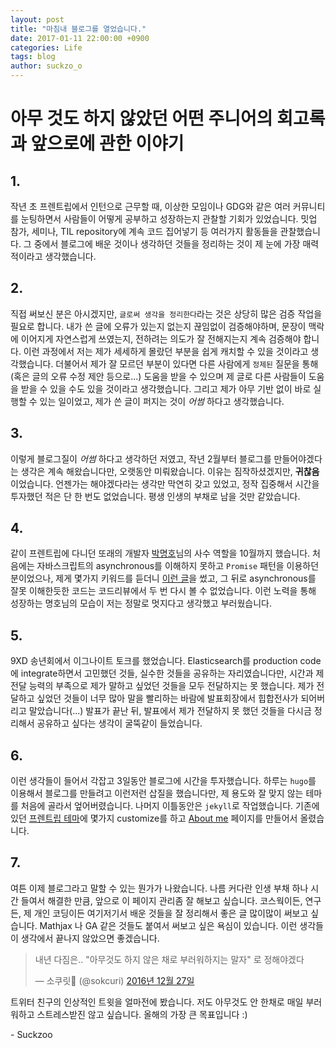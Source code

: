 ```yaml
---
layout: post
title: "마침내 블로그를 열었습니다."
date: 2017-01-11 22:00:00 +0900
categories: Life
tags: blog
author: suckzo_o
---
```


# 아무 것도 하지 않았던 어떤 주니어의 회고록과 앞으로에 관한 이야기

## 1.

작년 초 프렌트립에서 인턴으로 근무할 때, 이상한 모임이나 GDG와 같은 여러 커뮤니티를 눈팅하면서 사람들이 어떻게 공부하고 성장하는지 관찰할 기회가 있었습니다.
밋업 참가, 세미나, TIL repository에 계속 코드 집어넣기 등 여러가지 활동들을 관찰했습니다. 그 중에서 블로그에 배운 것이나 생각하던 것들을 정리하는 것이
제 눈에 가장 매력적이라고 생각했습니다.

## 2.

직접 써보신 분은 아시겠지만, `글로써 생각을 정리한다`라는 것은 상당히 많은 검증 작업을 필요로 합니다.
내가 쓴 글에 오류가 있는지 없는지 끊임없이 검증해야하며, 문장이 맥락에 이어지게 자연스럽게 쓰였는지, 전하려는 의도가 잘 전해지는지 계속 검증해야 합니다.
이런 과정에서 저는 제가 세세하게 몰랐던 부분을 쉽게 캐치할 수 있을 것이라고 생각했습니다.
더불어서 제가 잘 모르던 부분이 있다면 다른 사람에게 `정제된` 질문을 통해 (혹은 글의 오류 수정 제안 등으로...) 도움을 받을 수 있으며
제 글로 다른 사람들이 도움을 받을 수 있을 수도 있을 것이라고 생각했습니다.
그리고 제가 아무 기반 없이 바로 실행할 수 있는 일이었고, 제가 쓴 글이 퍼지는 것이 _어썸_ 하다고 생각했습니다.

## 3.

이렇게 블로그질이 _어썸_ 하다고 생각하던 저였고, 작년 2월부터 블로그를 만들어야겠다는 생각은 계속 해왔습니다만, 오랫동안 미뤄왔습니다.
이유는 짐작하셨겠지만, **귀찮음**이었습니다. 언젠가는 해야겠다라는 생각만 막연히 갖고 있었고, 정작 집중해서 시간을 투자했던 적은 단 한 번도 없었습니다.
평생 인생의 부채로 남을 것만 같았습니다.

## 4.

같이 프렌트립에 다니던 또래의 개발자 [박명호](https://qkraudghgh.github.io)님의 사수 역할을 10월까지 했습니다.
처음에는 자바스크립트의 asynchronous를 이해하지 못하고 `Promise` 패턴을 이용하던 분이었으나,
제게 몇가지 키워드를 듣더니 [이런 글](https://qkraudghgh.github.io/node/2016/10/23/node-async.html)을 썼고,
그 뒤로 asynchronous를 잘못 이해한듯한 코드는 코드리뷰에서 두 번 다시 볼 수 없었습니다.
이런 노력을 통해 성장하는 명호님의 모습이 저는 정말로 멋지다고 생각했고 부러웠습니다.

## 5.

9XD 송년회에서 이그나이트 토크를 했었습니다.
Elasticsearch를 production code에 integrate하면서 고민했던 것들, 실수한 것들을 공유하는 자리였습니다만,
시간과 제 전달 능력의 부족으로 제가 말하고 싶었던 것들을 모두 전달하지는 못 했습니다.
제가 전달하고 싶었던 것들이 너무 많아 말을 빨리하는 바람에 발표회장에서 힙합전사가 되어버리고 말았습니다(...)
발표가 끝난 뒤, 발표에서 제가 전달하지 못 했던 것들을 다시금 정리해서 공유하고 싶다는 생각이 굴뚝같이 들었습니다.

## 6.

이런 생각들이 들어서 각잡고 3일동안 블로그에 시간을 투자했습니다.
하루는 `hugo`를 이용해서 블로그를 만들려고 이런저런 삽질을 했습니다만, 제 용도와 잘 맞지 않는 테마를 처음에 골라서 엎어버렸습니다.
나머지 이틀동안은 `jekyll`로 작업했습니다. 기존에 있던 [프렌트립 테마](https://github.com/frientrip/jekyll-theme)에 몇가지 customize를 하고
[About me](/about) 페이지를 만들어서 올렸습니다.

## 7.

여튼 이제 블로그라고 말할 수 있는 뭔가가 나왔습니다. 나름 커다란 인생 부채 하나 시간 들여서 해결한 만큼,
앞으로 이 페이지 관리좀 잘 해보고 싶습니다. 코스웍이든, 연구든, 제 개인 코딩이든 여기저기서 배운 것들을 잘 정리해서 좋은 글 많이많이 써보고 싶습니다.
Mathjax 나 GA 같은 것들도 붙여서 써보고 싶은 욕심이 있습니다.
이런 생각들이 생각에서 끝나지 않았으면 좋겠습니다.

<blockquote class="twitter-tweet" data-lang="ko"><p lang="ko" dir="ltr">내년 다짐은.. &quot;아무것도 하지 않은 채로 부러워하지는 말자&quot; 로 정해야겠다</p>&mdash; 소쿠릿🍓 (@sokcuri) <a href="https://twitter.com/sokcuri/status/813688133141135360">2016년 12월 27일</a></blockquote>
<script async src="//platform.twitter.com/widgets.js" charset="utf-8"></script>

트위터 친구의 인상적인 트윗을 얼마전에 봤습니다. 저도 아무것도 안 한채로 매일 부러워하고 스트레스받진 않고 싶습니다. 올해의 가장 큰 목표입니다 :)

\- Suckzoo


